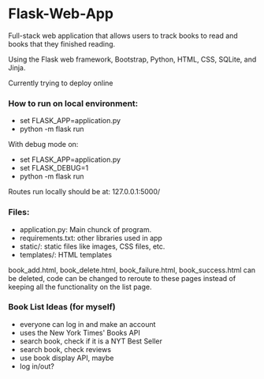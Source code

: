 # Flask-Web-App
Full-stack web application that allows users to track books to read and books that they finished reading. 

Using the Flask web framework, Bootstrap, Python, HTML, CSS, SQLite, and Jinja.

Currently trying to deploy online

### How to run on local environment: 
- set FLASK_APP=application.py 
- python -m flask run   

With debug mode on: 
- set FLASK_APP=application.py
- set FLASK_DEBUG=1
- python -m flask run

Routes run locally should be at: 127.0.0.1:5000/

### Files: 
- application.py: Main chunck of program. 
- requirements.txt: other libraries used in app
- static/: static files like images, CSS files, etc.
- templates/: HTML templates

book_add.html, book_delete.html, book_failure.html, book_success.html can be deleted, code can be changed to reroute to these pages instead of keeping all the functionality on the list page. 

### Book List Ideas (for myself)
- everyone can log in and make an account 
- uses the New York Times' Books API 
-   search book, check if it is a NYT Best Seller
-   search book, check reviews
- use book display API, maybe 
- log in/out?